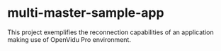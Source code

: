 # multi-master-sample-app

This project exemplifies the reconnection capabilities of an application making use of OpenVidu Pro environment.